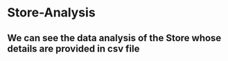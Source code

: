 # Store-Analysis

## We can see the data analysis of the Store whose details are provided in csv file

